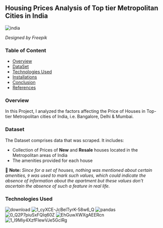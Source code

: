 ## Housing Prices Analysis of Top tier Metropolitan Cities in India
![india](https://user-images.githubusercontent.com/19205616/118313918-0e110500-b511-11eb-8434-b5e7bccd1867.jpg)

*Designed by Freepik*

### Table of Content
- [Overview](###overview)
- [DataSet](###dataSet)
- [Technologies Used](###technologies%20used)
- [Installations](###installations)
- [Conclusion](###conclusion)
- [References](###references)

### Overview
In this Project, I analyzed the factors affecting the Price of Houses in Top-tier Metropolitan cities of India, i.e. Bangalore, Delhi & Mumbai.

### Dataset
The Dataset comprises data that was scraped. It includes:
- Collection of Prices of **New** and **Resale** houses located in the Metropolitan areas of India 
- The amenities provided for each house

📌 **Note:** *Since for a set of houses, nothing was mentioned about certain amenities, `9` was used to mark such values, which could indicate the absence of information about the apartment but these values don't ascertain the absence of such a feature in real life.*

### Technologies Used
![download](https://user-images.githubusercontent.com/19205616/118313785-e457de00-b510-11eb-8902-2039edaa014c.png)
![1_cyXCE-JcBelTyrK-58w6_Q](https://user-images.githubusercontent.com/19205616/118313792-e6ba3800-b510-11eb-9f3c-9ba45eecb743.png)
![pandas](https://user-images.githubusercontent.com/19205616/118313797-e883fb80-b510-11eb-91aa-3c17f2d1bcd6.jpg)
![0_Q2P7piuSxFQIq60Z](https://user-images.githubusercontent.com/19205616/118313806-e9b52880-b510-11eb-99ae-1ad2c9e871e8.jpg)
![EhGuwXWXgAEERcn](https://user-images.githubusercontent.com/19205616/118313811-eb7eec00-b510-11eb-94d1-ef3bc9db4768.png)
![1_I9Miy4XzfFIewVJe5GclRg](https://user-images.githubusercontent.com/19205616/118313813-ed48af80-b510-11eb-9b06-3204c4c7c7a3.png)
